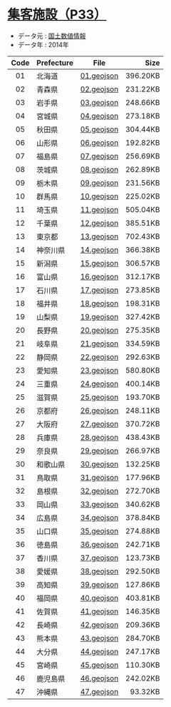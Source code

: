 # [集客施設（P33）](http://nlftp.mlit.go.jp/ksj/gml/datalist/KsjTmplt-P33.html)

- データ元 : [国土数値情報](http://nlftp.mlit.go.jp/ksj/)
- データ年 : 2014年

| Code | Prefecture | File | Size |
|:----:| ---------- |:----:| ----:|
| 01 | 北海道 | [01.geojson](./json/01.geojson) | 396.20KB |
| 02 | 青森県 | [02.geojson](./json/02.geojson) | 231.22KB |
| 03 | 岩手県 | [03.geojson](./json/03.geojson) | 248.66KB |
| 04 | 宮城県 | [04.geojson](./json/04.geojson) | 273.18KB |
| 05 | 秋田県 | [05.geojson](./json/05.geojson) | 304.44KB |
| 06 | 山形県 | [06.geojson](./json/06.geojson) | 192.82KB |
| 07 | 福島県 | [07.geojson](./json/07.geojson) | 256.69KB |
| 08 | 茨城県 | [08.geojson](./json/08.geojson) | 262.89KB |
| 09 | 栃木県 | [09.geojson](./json/09.geojson) | 231.56KB |
| 10 | 群馬県 | [10.geojson](./json/10.geojson) | 225.02KB |
| 11 | 埼玉県 | [11.geojson](./json/11.geojson) | 505.04KB |
| 12 | 千葉県 | [12.geojson](./json/12.geojson) | 385.51KB |
| 13 | 東京都 | [13.geojson](./json/13.geojson) | 702.43KB |
| 14 | 神奈川県 | [14.geojson](./json/14.geojson) | 366.38KB |
| 15 | 新潟県 | [15.geojson](./json/15.geojson) | 306.57KB |
| 16 | 富山県 | [16.geojson](./json/16.geojson) | 312.17KB |
| 17 | 石川県 | [17.geojson](./json/17.geojson) | 273.85KB |
| 18 | 福井県 | [18.geojson](./json/18.geojson) | 198.31KB |
| 19 | 山梨県 | [19.geojson](./json/19.geojson) | 327.42KB |
| 20 | 長野県 | [20.geojson](./json/20.geojson) | 275.35KB |
| 21 | 岐阜県 | [21.geojson](./json/21.geojson) | 334.59KB |
| 22 | 静岡県 | [22.geojson](./json/22.geojson) | 292.63KB |
| 23 | 愛知県 | [23.geojson](./json/23.geojson) | 580.80KB |
| 24 | 三重県 | [24.geojson](./json/24.geojson) | 400.14KB |
| 25 | 滋賀県 | [25.geojson](./json/25.geojson) | 193.70KB |
| 26 | 京都府 | [26.geojson](./json/26.geojson) | 248.11KB |
| 27 | 大阪府 | [27.geojson](./json/27.geojson) | 370.72KB |
| 28 | 兵庫県 | [28.geojson](./json/28.geojson) | 438.43KB |
| 29 | 奈良県 | [29.geojson](./json/29.geojson) | 266.97KB |
| 30 | 和歌山県 | [30.geojson](./json/30.geojson) | 132.25KB |
| 31 | 鳥取県 | [31.geojson](./json/31.geojson) | 177.96KB |
| 32 | 島根県 | [32.geojson](./json/32.geojson) | 272.70KB |
| 33 | 岡山県 | [33.geojson](./json/33.geojson) | 340.62KB |
| 34 | 広島県 | [34.geojson](./json/34.geojson) | 378.84KB |
| 35 | 山口県 | [35.geojson](./json/35.geojson) | 274.88KB |
| 36 | 徳島県 | [36.geojson](./json/36.geojson) | 242.71KB |
| 37 | 香川県 | [37.geojson](./json/37.geojson) | 123.73KB |
| 38 | 愛媛県 | [38.geojson](./json/38.geojson) | 292.50KB |
| 39 | 高知県 | [39.geojson](./json/39.geojson) | 127.86KB |
| 40 | 福岡県 | [40.geojson](./json/40.geojson) | 403.81KB |
| 41 | 佐賀県 | [41.geojson](./json/41.geojson) | 146.35KB |
| 42 | 長崎県 | [42.geojson](./json/42.geojson) | 209.36KB |
| 43 | 熊本県 | [43.geojson](./json/43.geojson) | 284.70KB |
| 44 | 大分県 | [44.geojson](./json/44.geojson) | 247.17KB |
| 45 | 宮崎県 | [45.geojson](./json/45.geojson) | 110.30KB |
| 46 | 鹿児島県 | [46.geojson](./json/46.geojson) | 242.02KB |
| 47 | 沖縄県 | [47.geojson](./json/47.geojson) | 93.32KB |
